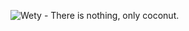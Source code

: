 ![Wety](https://user-images.githubusercontent.com/88880916/168250704-0c89e44d-a76a-4094-a98f-b305a19fa910.png) - There is nothing, only coconut.
